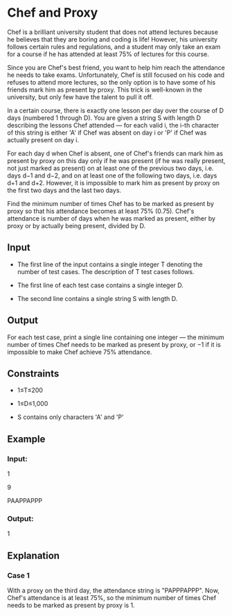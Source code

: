 # Chef and Proxy

Chef is a brilliant university student that does not attend lectures because he believes that they are boring and coding is life! 
However, his university follows certain rules and regulations, and a student may only take an exam for a course if he has 
attended at least 75% of lectures for this course.

Since you are Chef's best friend, you want to help him reach the attendance he needs to take exams. 
Unfortunately, Chef is still focused on his code and refuses to attend more lectures, so the only option is to have some of 
his friends mark him as present by proxy. This trick is well-known in the university, but only few have the talent to pull it off.

In a certain course, there is exactly one lesson per day over the course of D days (numbered 1 through D). 
You are given a string S with length D describing the lessons Chef attended — for each valid i, the i-th character 
of this string is either 'A' if Chef was absent on day i or 'P' if Chef was actually present on day i.

For each day d when Chef is absent, one of Chef's friends can mark him as present by proxy on this day only 
if he was present (if he was really present, not just marked as present) on at least one of the previous 
two days, i.e. days d−1 and d−2, and on at least one of the following two days, i.e. days d+1 and d+2. 
However, it is impossible to mark him as present by proxy on the first two days and the last two days.

Find the minimum number of times Chef has to be marked as present by proxy so that his attendance becomes at least 75% (0.75). 
Chef's attendance is number of days when he was marked as present, either by proxy or by actually being present, divided by D.

## Input

- The first line of the input contains a single integer T denoting the number of test cases. 
The description of T test cases follows.

- The first line of each test case contains a single integer D.

- The second line contains a single string S with length D.

## Output

For each test case, print a single line containing one integer — the minimum number of times Chef needs to be marked as present by proxy, or −1
if it is impossible to make Chef achieve 75% attendance.

## Constraints

- 1≤T≤200
 
- 1≤D≤1,000

- S contains only characters 'A' and 'P'

## Example

### Input:

1

9

PAAPPAPPP

### Output:

1

## Explanation

### Case 1

With a proxy on the third day, the attendance string is "PAPPPAPPP". 
Now, Chef's attendance is at least 75%, so the minimum number of times Chef needs to be marked as present by proxy is 1.

